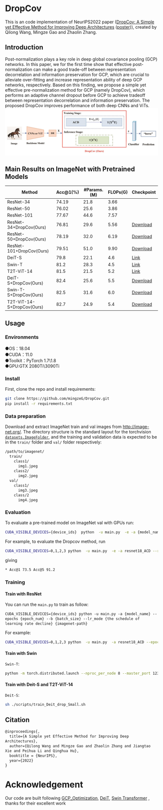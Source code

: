 # DropCov

This is an code implementation of NeurIPS2022 paper ([DropCov: A Simple yet Effective Method for Improving Deep Architectures](https://arxiv.org/) ([poster](https://github.com/))), created by Qilong Wang, Mingze Gao and Zhaolin Zhang.


## Introduction
Post-normalization plays a key role in deep global covariance pooling (GCP) networks. In this paper, we for the first time show that effective post-normalization can make a good trade-off between representation decorrelation and information preservation for GCP, which are crucial to alleviate over-fitting and increase representation ability of deep GCP networks, respectively. Based on this finding, we propose a simple yet effective pre-normalization method for GCP (namely DropCov), which performs an adaptive channel dropout before GCP to achieve tradeoff between representation decorrelation and information preservation. The proposed DropCov improves performance of both deep CNNs and ViTs.
![Poster](figures/overview.jpg)

## Main Results on ImageNet with Pretrained Models


|Method           | Acc@1(%) | #Params.(M) | FLOPs(G) | Checkpoint                                                          |
| ------------------ | ----- | ------- | ----- | ------------------------------------------------------------ |
| ResNet-34   |  74.19 |  21.8   |  3.66   ||
| ResNet-50   |  76.02 |  25.6   |   3.86  |               |
| ResNet-101   |  77.67 |    44.6 | 7.57    |               |
| ResNet-34+DropCov(Ours)   | 76.81  |  29.6   | 5.56    | [Download](https://drive.google.com/file/d/1rAK-u85tYxhodTDBV_QuIjXFlxz7Ul2t/view?usp=sharing)|
| ResNet-50+DropCov(Ours)   | 78.19  |   32.0  |  6.19   |[Download](https://drive.google.com/file/d/1235CUjS7va_h6weWQeAwFZ_J1iOqmaDm/view?usp=sharing)|
| ResNet-101+DropCov(Ours)    |  79.51 |    51.0 |   9.90  |[Download](https://drive.google.com/file/d/1KJyAUXu11GFz6uLS1kGyZc1JM-pi-E37/view?usp=sharing)|
| DeiT-S   |  79.8 |  22.1   |   4.6  |[Link](https://drive.google.com/file/d/1Tmz1YxfwLFUDZTovjb--pGgFMvZmXyDq/view?usp=sharing)|
| Swin-T   |  81.2 |   28.3  |     4.5|[Link](https://drive.google.com/file/d/1vZgq0llSlV2H9lS95VbbM6QLtrzpp8Ut/view?usp=sharing) |
| T2T-ViT-14   |  81.5 |    21.5 |   5.2  |[Link](https://drive.google.com/file/d/1b7vNbniADAJ_ZuLDOA0Zsx9iNqhMbqkJ/view?usp=sharing)|
| DeiT-S+DropCov(Ours)   | 82.4  |   25.6  |    5.5 |[Download](https://drive.google.com/file/d/1Ziw9dRvainxIQlq_9htZ58inr6nRsPmx/view?usp=sharing)|
| Swin-T-S+DropCov(Ours)  |  82.5 |   31.6  |   6.0  |[Download](https://drive.google.com/file/d/1w4gyTBJ9b_Rg9xj9bjA__yJ7GECMMtqM/view?usp=sharing)|
| T2T-ViT-14-S+DropCov(Ours)   | 82.7  |  24.9   |    5.4 |[Download](https://drive.google.com/file/d/1KQmJ7cZjDPy4WOmOGAPGr9wbBWaQGNPo/view?usp=sharing)|
## Usage
### Environments
●OS：18.04  
●CUDA：11.0  
●Toolkit：PyTorch 1.7\1.8  
●GPU:GTX 2080Ti\3090Ti  

### Install
First, clone the repo and install requirements:

```bash
git clone https://github.com/mingzeG/DropCov.git
pip install -r requirements.txt
```

### Data preparation

Download and extract ImageNet train and val images from http://image-net.org/. 
The directory structure is the standard layout for the torchvision [`datasets.ImageFolder`](https://pytorch.org/docs/stable/torchvision/datasets.html#imagefolder), 
and the training and validation data is expected to be in the `train/` folder and `val/` folder respectively:

```
/path/to/imagenet/
  train/
    class1/
      img1.jpeg
    class2/
      img2.jpeg
  val/
    class1/
      img3.jpeg
    class/2
      img4.jpeg
```

### Evaluation

To evaluate a pre-trained model on ImageNet val with GPUs run:

```bash
CUDA_VISIBLE_DEVICES={device_ids}  python  -u main.py  -e -a {model_name} --resume {checkpoint-path} {imagenet-path}
```

For example, to evaluate the Dropcov method, run

```bash
CUDA_VISIBLE_DEVICES=0,1,2,3 python  -u main.py  -e -a resnet18_ACD --resume ./r18_64_acd_best.pth.tar ./dataset/ILSVRC2012
```

giving
```bash
* Acc@1 73.5 Acc@5 91.2
```

### Training

#### Train with ResNet

You can run the `main.py` to train as follow:

```
CUDA_VISIBLE_DEVICES={device_ids} python -u main.py -a {model_name} --epochs {epoch_num} --b {batch_size} --lr_mode {the schedule of learning rate decline} {imagenet-path}
```
For example:

```bash
CUDA_VISIBLE_DEVICES=0,1,2,3 python  -u main.py  -a resnet18_ACD --epochs 100 --b 256 --lr_mode LRnorm  ./dataset/ILSVRC2012
```
#### Train with Swin
`Swin-T`:

```bash
python -m torch.distributed.launch --nproc_per_node 8 --master_port 12345  main.py  --cfg configs/swin/swin_tiny_patch4_window7_224.yaml --data-path <imagenet-path> --batch-size 128 
```
#### Train with Deit-S and T2T-ViT-14
`Deit-S`:
```bash
sh ./scripts/train_Deit_drop_Small.sh
```
## Citation

```
@inproceedings{,
  title={A Simple yet Effective Method for Improving Deep Architectures},
  author={Qilong Wang and Mingze Gao and Zhaolin Zhang and Jiangtao Xie and Peihua Li and Qinghua Hu},
  booktitle = {NeurIPS},
  year={2022}
}
```

# Acknowledgement


Our code are built following 
[GCP_Optimization](https://github.com/ZhangLi-CS/GCP_Optimization),
[DeiT](https://github.com/facebookresearch/deit),
[Swin Transformer](https://github.com/microsoft/Swin-Transformer)
, thanks for their excellent work


